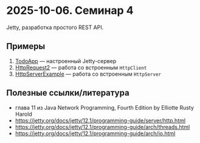 # 2025-10-06. Семинар 4

Jetty, разработка простого REST API.

## Примеры

1. [TodoApp](./src/main/java/todo/server/todoApp.java) — настроенный Jetty-сервер
2. [HttpRequest2](./src/main/java/HttpRequest2.java) — работа со встроенным `HttpClient`
3. [HttpServerExample](./src/main/java/HttpServerExample.java) — работа со встроенным `HttpServer`

## Полезные ссылки/литература

* глава 11 из Java Network Programming, Fourth Edition by Elliotte Rusty Harold
* https://jetty.org/docs/jetty/12.1/programming-guide/server/http.html
* https://jetty.org/docs/jetty/12.1/programming-guide/arch/threads.html
* https://jetty.org/docs/jetty/12.1/programming-guide/arch/io.html

